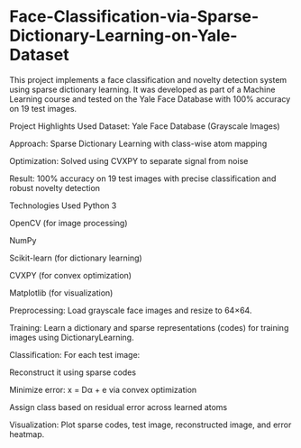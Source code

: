 # Face-Classification-via-Sparse-Dictionary-Learning-on-Yale-Dataset
This project implements a face classification and novelty detection system using sparse dictionary learning. It was developed as part of a Machine Learning course and tested on the Yale Face Database with 100% accuracy on 19 test images.


Project Highlights
Used Dataset: Yale Face Database (Grayscale Images)

Approach: Sparse Dictionary Learning with class-wise atom mapping

Optimization: Solved using CVXPY to separate signal from noise

Result: 100% accuracy on 19 test images with precise classification and robust novelty detection

Technologies Used
Python 3

OpenCV (for image processing)

NumPy

Scikit-learn (for dictionary learning)

CVXPY (for convex optimization)

Matplotlib (for visualization)

Preprocessing: Load grayscale face images and resize to 64×64.

Training: Learn a dictionary and sparse representations (codes) for training images using DictionaryLearning.

Classification: For each test image:

Reconstruct it using sparse codes

Minimize error: x = Dα + e via convex optimization

Assign class based on residual error across learned atoms

Visualization: Plot sparse codes, test image, reconstructed image, and error heatmap.
